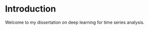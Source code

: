 # Introduction

Welcome to my dissertation on deep learning for time series analysis.


```{tableofcontents}
```
